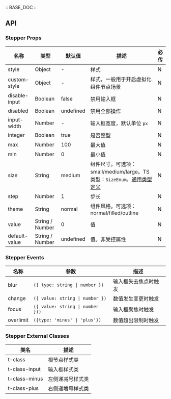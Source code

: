 :: BASE_DOC ::

## API

### Stepper Props

名称 | 类型 | 默认值 | 描述 | 必传
-- | -- | -- | -- | --
style | Object | - | 样式 | N
custom-style | Object | - | 样式，一般用于开启虚拟化组件节点场景 | N
disable-input | Boolean | false | 禁用输入框 | N
disabled | Boolean | undefined | 禁用全部操作 | N
input-width | Number | - | 输入框宽度，默认单位 `px` | N
integer | Boolean | true | 是否整型 | N
max | Number | 100 | 最大值 | N
min | Number | 0 | 最小值 | N
size | String | medium | 组件尺寸。可选项：small/medium/large。TS 类型：`SizeEnum`。[通用类型定义](https://github.com/Tencent/tdesign-miniprogram/blob/develop/src/common/common.ts) | N
step | Number | 1 | 步长 | N
theme | String | normal | 组件风格。可选项：normal/filled/outline | N
value | String / Number | 0 | 值 | N
default-value | String / Number | undefined | 值。非受控属性 | N

### Stepper Events

名称 | 参数 | 描述
-- | -- | --
blur | `({ type: string \| number })` | 输入框失去焦点时触发
change | `({ value: string \| number })` | 数值发生变更时触发
focus | `({ value: string \| number }))` | 输入框聚焦时触发
overlimit | `({type: 'minus' \| 'plus'})` | 数值超出限制时触发

### Stepper External Classes

类名 | 描述
-- | --
t-class | 根节点样式类
t-class-input | 输入框样式类
t-class-minus | 左侧递减号样式类
t-class-plus | 右侧递增号样式类
